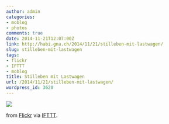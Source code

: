 ```yaml
---
author: admin
categories:
- moblog
- photos
comments: true
date: 2014-11-21T12:07:00Z
link: http://habi.gna.ch/2014/11/21/stilleben-mit-lastwagen/
slug: stilleben-mit-lastwagen
tags:
- flickr
- IFTTT
- moblog
title: Stilleben mit Lastwagen
url: /2014/11/21/stilleben-mit-lastwagen/
wordpress_id: 3620
---
```


![](http://ift.tt/1F9UkXQ)  

from [Flickr](http://flic.kr/p/q8ZXxN) via [IFTTT](http://ift.tt/1c4nCfM).
